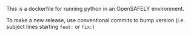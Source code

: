 This is a dockerfile for running python in an OpenSAFELY
environment.

To make a new release, use conventional commits to bump version
(i.e. subject lines starting `feat:` or `fix:`)

